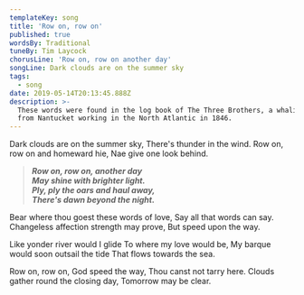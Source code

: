 ```yaml
---
templateKey: song
title: 'Row on, row on'
published: true
wordsBy: Traditional
tuneBy: Tim Laycock
chorusLine: 'Row on, row on another day'
songLine: Dark clouds are on the summer sky
tags:
  - song
date: 2019-05-14T20:13:45.888Z
description: >-
  These words were found in the log book of The Three Brothers, a whaling ship
  from Nantucket working in the North Atlantic in 1846.
---
```

Dark clouds are on the summer sky,
There's thunder in the wind.
Row on, row on and homeward hie,
Nae give one look behind.

> ***Row on, row on, another day***\
> ***May shine with brighter light.***\
> ***Ply, ply the oars and haul away,***\
> ***There's dawn beyond the night.***

Bear where thou goest these words of love,
Say all that words can say.
Changeless affection strength may prove,
But speed upon the way.

Like yonder river would I glide
To where my love would be,
My barque would soon outsail the tide
That flows towards the sea.

Row on, row on, God speed the way,
Thou canst not tarry here.
Clouds gather round the closing day,
Tomorrow may be clear.
